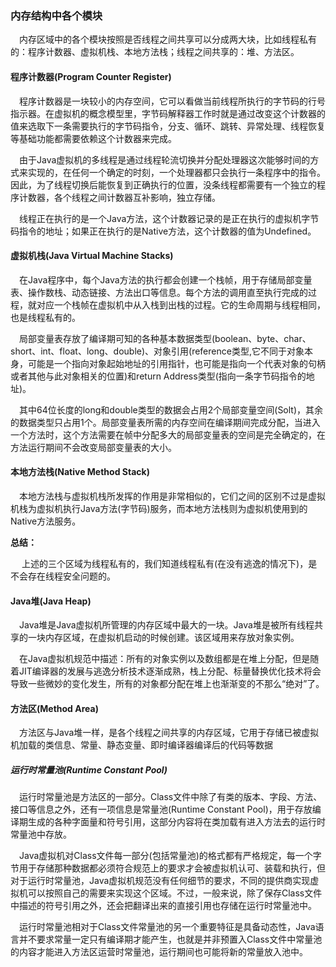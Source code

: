 ### 内存结构中各个模块
&ensp;&ensp;内存区域中的各个模块按照是否线程之间共享可以分成两大块，比如线程私有的：程序计数器、虚拟机栈、本地方法栈；线程之间共享的：堆、方法区。
#### 程序计数器(Program Counter Register)
&ensp;&ensp;程序计数器是一块较小的内存空间，它可以看做当前线程所执行的字节码的行号指示器。在虚拟机的概念模型里，字节码解释器工作时就是通过改变这个计数器的值来选取下一条需要执行的字节码指令，分支、循环、跳转、异常处理、线程恢复等基础功能都需要依赖这个计数器来完成。

&ensp;&ensp;由于Java虚拟机的多线程是通过线程轮流切换并分配处理器这次能够时间的方式来实现的，在任何一个确定的时刻，一个处理器都只会执行一条程序中的指令。因此，为了线程切换后能恢复到正确执行的位置，没条线程都需要有一个独立的程序计数器，各个线程之间计数器互补影响，独立存储。

&ensp;&ensp;线程正在执行的是一个Java方法，这个计数器记录的是正在执行的虚拟机字节码指令的地址；如果正在执行的是Native方法，这个计数器的值为Undefined。

#### 虚拟机栈(Java Virtual Machine Stacks)
&ensp;&ensp;在Java程序中，每个Java方法的执行都会创建一个栈帧，用于存储局部变量表、操作数栈、动态链接、方法出口等信息。每个方法的调用直至执行完成的过程，就对应一个栈帧在虚拟机中从入栈到出栈的过程。它的生命周期与线程相同，也是线程私有的。

&ensp;&ensp;局部变量表存放了编译期可知的各种基本数据类型(boolean、byte、char、short、int、float、long、double)、对象引用(reference类型,它不同于对象本身，可能是一个指向对象起始地址的引用指针，也可能是指向一个代表对象的句柄或者其他与此对象相关的位置)和return Address类型(指向一条字节码指令的地址)。

&ensp;&ensp;其中64位长度的long和double类型的数据会占用2个局部变量空间(Solt)，其余的数据类型只占用1个。局部变量表所需的内存空间在编译期间完成分配，当进入一个方法时，这个方法需要在帧中分配多大的局部变量表的空间是完全确定的，在方法运行期间不会改变局部变量表的大小。

#### 本地方法栈(Native Method Stack)
&ensp;&ensp;本地方法栈与虚拟机栈所发挥的作用是非常相似的，它们之间的区别不过是虚拟机栈为虚拟机执行Java方法(字节码)服务，而本地方法栈则为虚拟机使用到的Native方法服务。

**总结：**

&ensp;&ensp; 上述的三个区域为线程私有的，我们知道线程私有(在没有逃逸的情况下)，是不会存在线程安全问题的。

#### Java堆(Java Heap)
&ensp;&ensp;Java堆是Java虚拟机所管理的内存区域中最大的一块。Java堆是被所有线程共享的一块内存区域，在虚拟机启动的时候创建。该区域用来存放对象实例。

&ensp;&ensp;在Java虚拟机规范中描述：所有的对象实例以及数组都是在堆上分配，但是随着JIT编译器的发展与逃逸分析技术逐渐成熟，栈上分配、标量替换优化技术将会导致一些微妙的变化发生，所有的对象都分配在堆上也渐渐变的不那么“绝对”了。

#### 方法区(Method Area)
&ensp;&ensp;方法区与Java堆一样，是各个线程之间共享的内存区域，它用于存储已被虚拟机加载的类信息、常量、静态变量、即时编译器编译后的代码等数据

##### 运行时常量池(Runtime Constant Pool)
&ensp;&ensp;运行时常量池是方法区的一部分。Class文件中除了有类的版本、字段、方法、接口等信息之外，还有一项信息是常量池(Runtime Constant Pool)，用于存放编译期生成的各种字面量和符号引用，这部分内容将在类加载有进入方法去的运行时常量池中存放。

&ensp;&ensp;Java虚拟机对Class文件每一部分(包括常量池)的格式都有严格规定，每一个字节用于存储那种数据都必须符合规范上的要求才会被虚拟机认可、装载和执行，但对于运行时常量池，Java虚拟机规范没有任何细节的要求，不同的提供商实现虚拟机可以按照自己的需要来实现这个区域。不过，一般来说，除了保存Class文件中描述的符号引用之外，还会把翻译出来的直接引用也存储在运行时常量池中。

&ensp;&ensp;运行时常量池相对于Class文件常量池的另一个重要特征是具备动态性，Java语言并不要求常量一定只有编译期才能产生，也就是并非预置入Class文件中常量池的内容才能进入方法区运营时常量池，运行期间也可能将新的常量放入池中。
